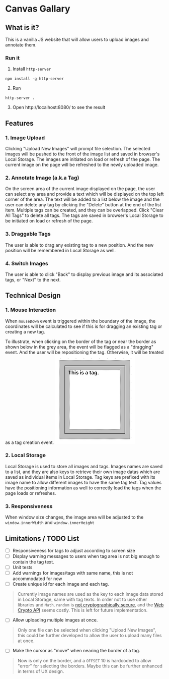 # Canvas Gallary

## What is it?
This is a vanilla JS website that will allow users to upload images and annotate them.
### Run it
1. Install `http-server`
```
npm install -g http-server
```
2. Run
```
http-server .
```
3. Open http://localhost:8080/ to see the result

## Features
### 1. Image Upload
Clicking "Upload New Images" will prompt file selection. The selected images will be pushed to the front of the image list and saved in browser's Local Storage. The images are initiated on load or refresh of the page.
The current image on the page will be refreshed to the newly uploaded image.

### 2. Annotate Image (a.k.a Tag)
On the screen area of the current image displayed on the page, the user can select any area and provide a text which will be displayed on the top left corner of the area. The text will be added to a list below the image and the user can delete any tag by clicking the "Delete" button at the end of the list item. Multiple tags can be created, and they can be overlapped. Click "Clear All Tags" to delete all tags.
The tags are saved in browser's Local Storage to be initiated on load or refresh of the page.

### 3. Draggable Tags
The user is able to drag any existing tag to a new position. And the new position will be remembered in Local Storage as well.

### 4. Switch Images
The user is able to click "Back" to display previous image and its associated tags, or "Next" to the next.

## Technical Design
### 1. Mouse Interaction
When `mouseDown` event is triggered within the boundary of the image, the coordinates will be calculated to see if this is for dragging an existing tag or creating a new tag.

To illustrate, when clicking on the border of the tag or near the border as shown below in the grey area, the event will be flagged as a "dragging" event. And the user will be repositioning the tag. Otherwise, it will be treated as a tag creation event.
![tag](./.assets/tag.png)

### 2. Local Storage
Local Storage is used to store all images and tags.
Images names are saved to a list, and they are also keys to retrieve their own image datas which are saved as individual items in Local Storage.
Tag keys are prefixed with its image name to allow different images to have the same tag text. Tag values have the positioning information as well to correctly load the tags when the page loads or refreshes.

### 3. Responsiveness
When window size changes, the image area will be adjusted to the `window.innerWidth` and `window.innerHeight`

## Limitations / TODO List
- [ ] Responsiveness for tags to adjust according to screen size
- [ ] Display warning messages to users when tag area is not big enough to contain the tag text.
- [ ] Unit tests
- [ ] Add warnings for images/tags with same name, this is not accommodated for now
- [ ] Create unique id for each image and each tag. 
> Currently image names are used as the key to each image data stored in Local Storage, same with tag texts. In order not to use other libraries and `Math.random` is [not cryptographically secure](https://stackoverflow.com/a/5651854), and the [Web Crypto API](https://developer.mozilla.org/en-US/docs/Web/API/Crypto/getRandomValues) seems costly. This is left for future implementation.
- [ ] Allow uploading multiple images at once.
> Only one file can be selected when clicking "Upload New Images", this could be further developed to allow the user to upload many files at once.
- [ ] Make the cursor as "move" when nearing the border of a tag.
> Now is only on the border, and a `OFFSET` 10 is hardcoded to allow "error" for selecting the borders. Maybe this can be further enhanced in terms of UX design.


